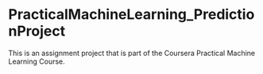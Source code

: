 # PracticalMachineLearning_PredictionProject
This is an assignment project that is part of the Coursera Practical Machine Learning Course.
